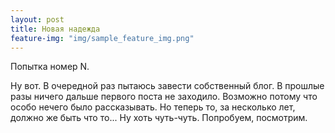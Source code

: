 ```yaml
---
layout: post
title: Новая надежда
feature-img: "img/sample_feature_img.png"
---
```


Попытка номер N.

Ну вот. В очередной раз пытаюсь завести собственный блог. В прошлые разы ничего дальше первого поста не заходило. Возможно потому что особо нечего было рассказывать. Но теперь то, за несколько лет, должно же быть что то... Ну хоть чуть-чуть.  Попробуем, посмотрим.
